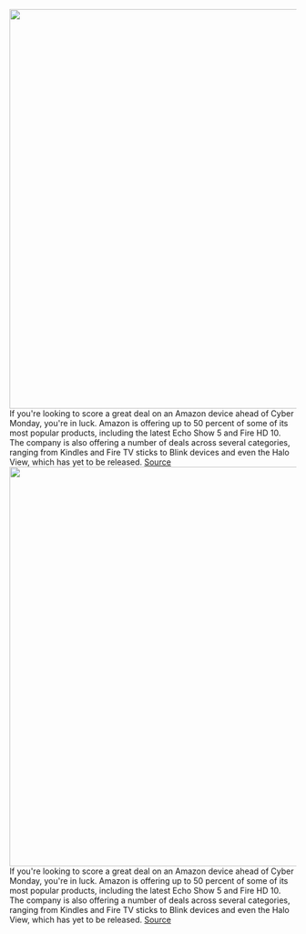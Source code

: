 <img src='https://cdn.vox-cdn.com/thumbor/oTgrRCRea8fMU9inGw3RNNzRrNw=/0x0:2040x1360/1200x800/filters:focal(857x517:1183x843)/cdn.vox-cdn.com/uploads/chorus_image/image/70168679/akrales_190617_3490_0051.5.jpg' width='700px' /><br/>
If you're looking to score a great deal on an Amazon device ahead of Cyber Monday, you're in luck. Amazon is offering up to 50 percent of some of its most popular products, including the latest Echo Show 5 and Fire HD 10. The company is also offering a number of deals across several categories, ranging from Kindles and Fire TV sticks to Blink devices and even the Halo View, which has yet to be released.
<a href='https://www.theverge.com/22789253/black-friday-2021-amazon-echo-speaker-device-cyber-monday'> Source <a/><img src='https://cdn.vox-cdn.com/thumbor/oTgrRCRea8fMU9inGw3RNNzRrNw=/0x0:2040x1360/1200x800/filters:focal(857x517:1183x843)/cdn.vox-cdn.com/uploads/chorus_image/image/70168679/akrales_190617_3490_0051.5.jpg' width='700px' /><br/>
If you're looking to score a great deal on an Amazon device ahead of Cyber Monday, you're in luck. Amazon is offering up to 50 percent of some of its most popular products, including the latest Echo Show 5 and Fire HD 10. The company is also offering a number of deals across several categories, ranging from Kindles and Fire TV sticks to Blink devices and even the Halo View, which has yet to be released.
<a href='https://www.theverge.com/22789253/black-friday-2021-amazon-echo-speaker-device-cyber-monday'> Source <a/>